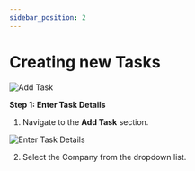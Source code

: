 ```yaml
---
sidebar_position: 2
---
```


# Creating new Tasks

![Add Task](/img/add-task.png)

**Step 1: Enter Task Details**
1. Navigate to the **Add Task** section.

![Enter Task Details](\img\Enter-task.png)

2. Select the Company from the dropdown list.


